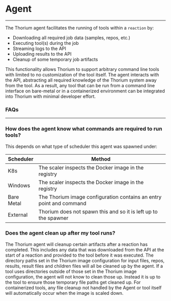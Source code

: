 # Agent
---

The Thorium agent facilitates the running of tools within a `reaction` by: 

- Downloading all required job data (samples, repos, etc.)
- Executing tool(s) during the job
- Streaming logs to the API
- Uploading results to the API
- Cleanup of some temporary job artifacts

This functionality allows Thorium to support arbitrary command line tools with limited to no customization of the
tool itself. The agent interacts with the API, abstracting all required knowledge of the Thorium system away from the
tool. As a result, any tool that can be run from a command line interface on bare-metal or in a containerized
environment can be integrated into Thorium with minimal developer effort.

### FAQs
---

### How does the agent know what commands are required to run tools?

This depends on what type of scheduler this agent was spawned under:

| Scheduler | Method |
| --------- | ------ |
| K8s | The scaler inspects the Docker image in the registry |
| Windows | The scaler inspects the Docker image in the registry |
| Bare Metal | The Thorium image configuration contains an entry point and command |
| External | Thorium does not spawn this and so it is left up to the spawner |

### Does the agent clean up after my tool runs?

The Thorium agent will cleanup certain artifacts after a reaction has completed. This includes any data that was
downloaded from the API at the start of a reaction and provided to the tool before it was executed. The
directory paths set in the Thorium image configuration for input files, repos, results, result files and children
files will all be cleaned up by the agent. If a tool uses directories outside of those set in the Thorium image 
configuration, the agent will not know to clean those up. Instead it is up to the tool to ensure those temporary 
file paths get cleaned up. For containerized tools, any file cleanup not handled by the Agent or tool itself will
automatically occur when the image is scaled down.